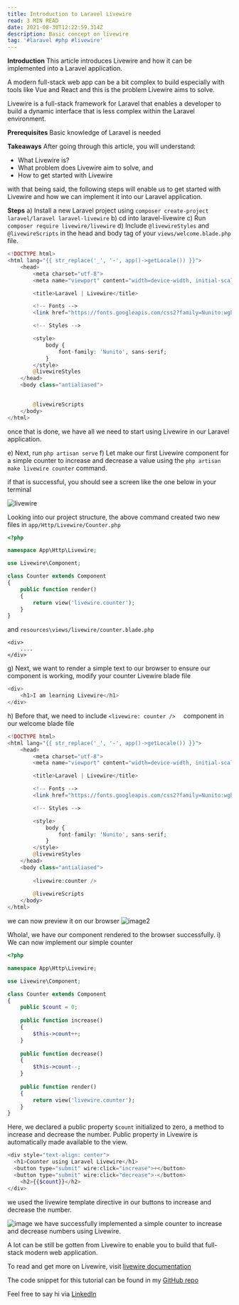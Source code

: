 ```yaml
---
title: Introduction to Laravel Livewire
read: 3 MIN READ
date: 2021-08-30T12:22:59.314Z
description: Basic concept on livewire
tag: '#laravel #php #livewire'
---
```

**Introduction**
This article introduces Livewire and how it can be implemented into a Laravel application.

A modern full-stack web app can be a bit complex to build especially with tools like Vue and React and this is the problem Livewire aims to solve.

Livewire is a full-stack framework for Laravel that enables a developer to build a dynamic interface that is less complex within the Laravel environment.

**Prerequisites** 
Basic knowledge of Laravel is needed

**Takeaways**
After going through this article, you will understand:
* What Livewire is?
* What problem does Livewire aim to solve, and 
* How to get started with Livewire

with that being said, the following steps will enable us to get started with Livewire and how we can implement it into our Laravel application.

**Steps**
a) Install a new Laravel project using 
`composer create-project laravel/laravel laravel-livewire`
b) cd into laravel-livewire
c) Run `composer require livewire/livewire`
d) Include `@livewireStyles` and `@livewireScripts` in the head and body tag of your `views/welcome.blade.php` file.
```php
<!DOCTYPE html>
<html lang="{{ str_replace('_', '-', app()->getLocale()) }}">
    <head>
        <meta charset="utf-8">
        <meta name="viewport" content="width=device-width, initial-scale=1">

        <title>Laravel | Livewire</title>

        <!-- Fonts -->
        <link href="https://fonts.googleapis.com/css2?family=Nunito:wght@400;600;700&display=swap" rel="stylesheet">

        <!-- Styles -->

        <style>
            body {
                font-family: 'Nunito', sans-serif;
            }
        </style>
        @livewireStyles
    </head>
    <body class="antialiased">
     

        @livewireScripts
    </body>
</html>
```
once that is done, we have all we need to start using Livewire in our Laravel application.

e) Next, run `php artisan serve`
f) Let make our first Livewire component for a simple counter to increase and decrease a value using the `php artisan make livewire counter` command.

if that is successful, you should see a screen like the one below in your terminal

![livewire](https://dev-to-uploads.s3.amazonaws.com/uploads/articles/zlqddghj4tlyodc4t4s0.PNG)

Looking into our project structure, the above command created two new files in `app/Http/Livewire/Counter.php` 

```php
<?php

namespace App\Http\Livewire;

use Livewire\Component;

class Counter extends Component
{
    public function render()
    {
        return view('livewire.counter');
    }
}

```
and `resources\views/livewire/counter.blade.php`
```
<div>
    ....
</div>

```
g) Next, we want to render a simple text to our browser to ensure our component is working, modify your counter Livewire blade file

```php
<div>
    <h1>I am learning Livewire</h1>
</div>
```
h) Before that, we need to include `<livewire: counter /> 
` component in our welcome blade file 

```php
<!DOCTYPE html>
<html lang="{{ str_replace('_', '-', app()->getLocale()) }}">
    <head>
        <meta charset="utf-8">
        <meta name="viewport" content="width=device-width, initial-scale=1">

        <title>Laravel | Livewire</title>

        <!-- Fonts -->
        <link href="https://fonts.googleapis.com/css2?family=Nunito:wght@400;600;700&display=swap" rel="stylesheet">

        <!-- Styles -->

        <style>
            body {
                font-family: 'Nunito', sans-serif;
            }
        </style>
        @livewireStyles
    </head>
    <body class="antialiased">
     
        <livewire:counter /> 
        
        @livewireScripts
    </body>
</html>
```
we can now preview it on our browser 
![image2](https://dev-to-uploads.s3.amazonaws.com/uploads/articles/lqhbgrg3jpki9djt5rgy.PNG)

Whola!, we have our component rendered to the browser successfully.
i) We can now implement our simple counter

```php
<?php

namespace App\Http\Livewire;

use Livewire\Component;

class Counter extends Component
{
    public $count = 0;
 
    public function increase()
    {
        $this->count++;
    }
 
    public function decrease()
    {
        $this->count--;
    }
 
    public function render()
    {
        return view('livewire.counter');
    }
}
```
Here, we declared a public property `$count` initialized to zero, a method to increase and decrease the number. Public property in Livewire is automatically made available to the view.

```php
<div style="text-align: center">
  <h1>Counter using Laravel Livewire</h1>
  <button type="submit" wire:click="increase">+</button>
  <button type="submit" wire:click="decrease">-</button>
    <h2>{{$count}}</h2>
</div>
```
we used the livewire template directive in our buttons to increase and decrease the number.

![image](https://dev-to-uploads.s3.amazonaws.com/uploads/articles/ztjduc3trk9any0rnyun.PNG)
we have successfully implemented a simple counter to increase and decrease numbers using Livewire. 

A lot can be still be gotten from Livewire to enable you to build that full-stack modern web application.

To read and get more on Livewire, visit [livewire documentation](https://laravel-livewire.com/docs/2.x/quickstart)

The code snippet for this tutorial can be found in my [GitHub repo](https://github.com/ojudith/laravel-livewire)

Feel free to say hi via [LinkedIn](https://www.linkedin.com/in/oikujudith/)


